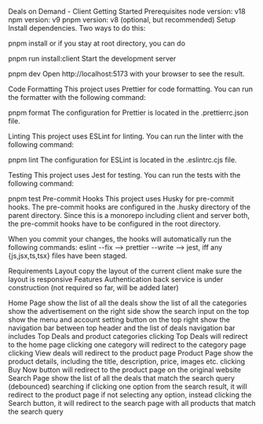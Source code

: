 Deals on Demand - Client
Getting Started
Prerequisites
node version: v18
npm version: v9
pnpm version: v8 (optional, but recommended)
Setup
Install dependencies. Two ways to do this:

pnpm install
or if you stay at root directory, you can do

pnpm run install:client
Start the development server

pnpm dev
Open http://localhost:5173 with your browser to see the result.

Code Formatting
This project uses Prettier for code formatting. You can run the formatter with the following command:

pnpm format
The configuration for Prettier is located in the .prettierrc.json file.

Linting
This project uses ESLint for linting. You can run the linter with the following command:

pnpm lint
The configuration for ESLint is located in the .eslintrc.cjs file.

Testing
This project uses Jest for testing. You can run the tests with the following command:

pnpm test
Pre-commit Hooks
This project uses Husky for pre-commit hooks. The pre-commit hooks are configured in the .husky directory of the parent directory. Since this is a monorepo including client and server both, the pre-commit hooks have to be configured in the root directory.

When you commit your changes, the hooks will automatically run the following commands: eslint --fix --> prettier --write --> jest, iff any {js,jsx,ts,tsx} files have been staged.

Requirements
Layout
copy the layout of the current client
make sure the layout is responsive
Features
Authentication
back service is under construction (not required so far, will be added later)

Home Page
show the list of all the deals
show the list of all the categories
show the advertisement on the right side
show the search input on the top
show the menu and account setting button on the top right
show the navigation bar between top header and the list of deals
navigation bar includes Top Deals and product categories
clicking Top Deals will redirect to the home page
clicking one category will redirect to the category page
clicking View deals will redirect to the product page
Product Page
show the product details, including the title, description, price, images etc.
clicking Buy Now button will redirect to the product page on the original website
Search Page
show the list of all the deals that match the search query (debounced)
searching
if clicking one option from the search result, it will redirect to the product page
if not selecting any option, instead clicking the Search button, it will redirect to the search page with all products that match the search query
